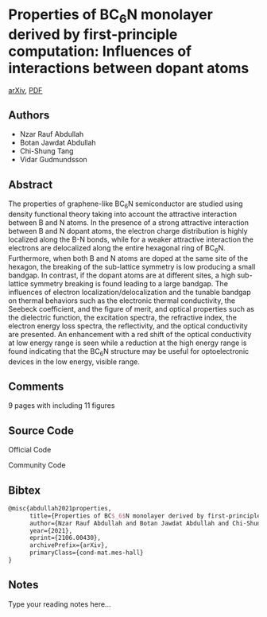 
# Properties of BC$_6$N monolayer derived by first-principle computation: Influences of interactions between dopant atoms

[arXiv](https://arxiv.org/abs/2106.0430), [PDF](https://arxiv.org/pdf/2106.0430.pdf)

## Authors

- Nzar Rauf Abdullah
- Botan Jawdat Abdullah
- Chi-Shung Tang
- Vidar Gudmundsson

## Abstract

The properties of graphene-like BC$_6$N semiconductor are studied using density functional theory taking into account the attractive interaction between B and N atoms. In the presence of a strong attractive interaction between B and N dopant atoms, the electron charge distribution is highly localized along the B-N bonds, while for a weaker attractive interaction the electrons are delocalized along the entire hexagonal ring of BC$_6$N. Furthermore, when both B and N atoms are doped at the same site of the hexagon, the breaking of the sub-lattice symmetry is low producing a small bandgap. In contrast, if the dopant atoms are at different sites, a high sub-lattice symmetry breaking is found leading to a large bandgap. The influences of electron localization/delocalization and the tunable bandgap on thermal behaviors such as the electronic thermal conductivity, the Seebeck coefficient, and the figure of merit, and optical properties such as the dielectric function, the excitation spectra, the refractive index, the electron energy loss spectra, the reflectivity, and the optical conductivity are presented. An enhancement with a red shift of the optical conductivity at low energy range is seen while a reduction at the high energy range is found indicating that the BC$_6$N structure may be useful for optoelectronic devices in the low energy, visible range.

## Comments

9 pages with including 11 figures

## Source Code

Official Code



Community Code



## Bibtex

```tex
@misc{abdullah2021properties,
      title={Properties of BC$_6$N monolayer derived by first-principle computation: Influences of interactions between dopant atoms}, 
      author={Nzar Rauf Abdullah and Botan Jawdat Abdullah and Chi-Shung Tang and Vidar Gudmundsson},
      year={2021},
      eprint={2106.00430},
      archivePrefix={arXiv},
      primaryClass={cond-mat.mes-hall}
}
```

## Notes

Type your reading notes here...

